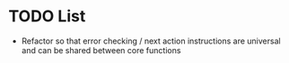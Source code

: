 # TODO List

* Refactor so that error checking / next action instructions are universal and can be shared between core functions